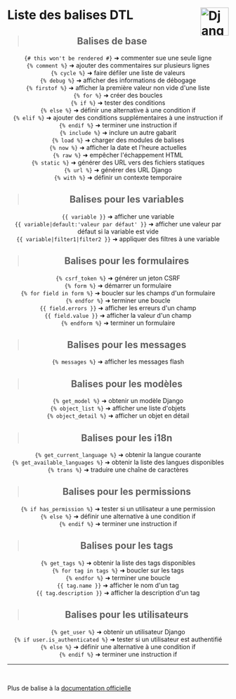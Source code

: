 # Liste des balises DTL<a href="../../../"><img align="right" src="https://www.djangoproject.com/m/img/logos/django-logo-negative.svg" alt="Django" title="Django" widht="auto" height="64px"></a>
<div align="center">

>## **Balises de base**
`{# this won't be rendered #}` ➜ commenter sue une seule ligne  
`{% comment %}` ➜ ajouter des commentaires sur plusieurs lignes  
`{% cycle %}` ➜ faire défiler une liste de valeurs  
`{% debug %}` ➜ afficher des informations de débogage  
`{% firstof %}` ➜ afficher la première valeur non vide d'une liste  
`{% for %}` ➜ créer des boucles  
`{% if %}` ➜ tester des conditions  
`{% else %}` ➜ définir une alternative à une condition if  
`{% elif %}` ➜ ajouter des conditions supplémentaires à une instruction if  
`{% endif %}` ➜ terminer une instruction if  
`{% include %}` ➜ inclure un autre gabarit  
`{% load %}` ➜ charger des modules de balises  
`{% now %}` ➜ afficher la date et l'heure actuelles  
`{% raw %}` ➜ empêcher l'échappement HTML  
`{% static %}` ➜ générer des URL vers des fichiers statiques  
`{% url %}` ➜ générer des URL Django  
`{% with %}` ➜ définir un contexte temporaire  

>## **Balises pour les variables**  
`{{ variable }}` ➜ afficher une variable  
`{{ variable|default:'valeur par défaut' }}` ➜ afficher une valeur par défaut si la variable est vide  
`{{ variable|filter1|filter2 }}` ➜ appliquer des filtres à une variable  

> ## **Balises pour les formulaires**  
`{% csrf_token %}` ➜ générer un jeton CSRF  
`{% form %}` ➜ démarrer un formulaire  
`{% for field in form %}` ➜ boucler sur les champs d'un formulaire  
`{% endfor %}` ➜ terminer une boucle  
`{{ field.errors }}` ➜ afficher les erreurs d'un champ  
`{{ field.value }}` ➜ afficher la valeur d'un champ  
`{% endform %}` ➜ terminer un formulaire  

> ## **Balises pour les messages**  
`{% messages %}` ➜ afficher les messages flash  

> ## **Balises pour les modèles**  
`{% get_model %}` ➜ obtenir un modèle Django  
`{% object_list %}` ➜ afficher une liste d'objets  
`{% object_detail %}` ➜  afficher un objet en détail  

> ## **Balises pour les i18n**  
`{% get_current_language %}` ➜ obtenir la langue courante  
`{% get_available_languages %}` ➜ obtenir la liste des langues disponibles  
`{% trans %}` ➜ traduire une chaîne de caractères  

> ## **Balises pour les permissions**  
`{% if has_permission %}` ➜ tester si un utilisateur a une permission  
`{% else %}` ➜ définir une alternative à une condition if  
`{% endif %}` ➜ terminer une instruction if  

> ## **Balises pour les tags**  
`{% get_tags %}` ➜ obtenir la liste des tags disponibles  
`{% for tag in tags %}` ➜ boucler sur les tags  
`{% endfor %}` ➜ terminer une boucle  
`{{ tag.name }}` ➜ afficher le nom d'un tag  
`{{ tag.description }}` ➜ afficher la description d'un tag  

> ## **Balises pour les utilisateurs**
`{% get_user %}` ➜ obtenir un utilisateur Django  
`{% if user.is_authenticated %}` ➜ tester si un utilisateur est authentifié  
`{% else %}` ➜ définir une alternative à une condition if  
`{% endif %}` ➜ terminer une instruction if  
___
<div align="left"><br>

Plus de balise à la [documentation officielle](https://docs.djangoproject.com/fr/5.0/topics/templates/ "Documentation du DTL")  
